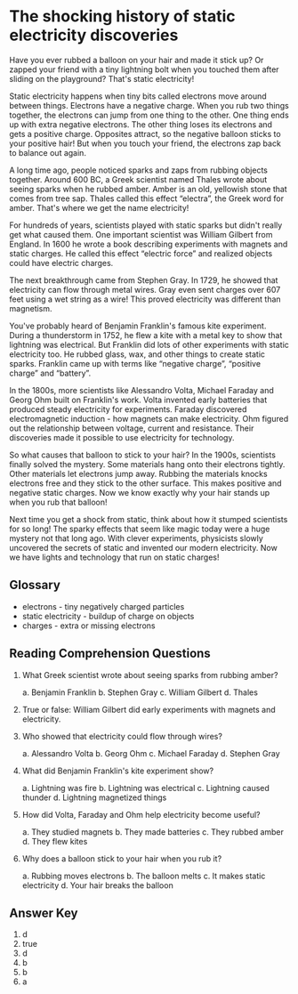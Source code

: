 # The shocking history of static electricity discoveries

Have you ever rubbed a balloon on your hair and made it stick up? Or zapped your friend with a tiny lightning bolt when you touched them after sliding on the playground? That's static electricity!

Static electricity happens when tiny bits called electrons move around between things. Electrons have a negative charge. When you rub two things together, the electrons can jump from one thing to the other. One thing ends up with extra negative electrons. The other thing loses its electrons and gets a positive charge. Opposites attract, so the negative balloon sticks to your positive hair! But when you touch your friend, the electrons zap back to balance out again.

A long time ago, people noticed sparks and zaps from rubbing objects together. Around 600 BC, a Greek scientist named Thales wrote about seeing sparks when he rubbed amber. Amber is an old, yellowish stone that comes from tree sap. Thales called this effect “electra”, the Greek word for amber. That's where we get the name electricity!

For hundreds of years, scientists played with static sparks but didn't really get what caused them. One important scientist was William Gilbert from England. In 1600 he wrote a book describing experiments with magnets and static charges. He called this effect “electric force” and realized objects could have electric charges.

The next breakthrough came from Stephen Gray. In 1729, he showed that electricity can flow through metal wires. Gray even sent charges over 607 feet using a wet string as a wire! This proved electricity was different than magnetism.

You've probably heard of Benjamin Franklin's famous kite experiment. During a thunderstorm in 1752, he flew a kite with a metal key to show that lightning was electrical. But Franklin did lots of other experiments with static electricity too. He rubbed glass, wax, and other things to create static sparks. Franklin came up with terms like “negative charge”, “positive charge” and “battery”.

In the 1800s, more scientists like Alessandro Volta, Michael Faraday and Georg Ohm built on Franklin's work. Volta invented early batteries that produced steady electricity for experiments. Faraday discovered electromagnetic induction - how magnets can make electricity. Ohm figured out the relationship between voltage, current and resistance. Their discoveries made it possible to use electricity for technology.

So what causes that balloon to stick to your hair? In the 1900s, scientists finally solved the mystery. Some materials hang onto their electrons tightly. Other materials let electrons jump away. Rubbing the materials knocks electrons free and they stick to the other surface. This makes positive and negative static charges. Now we know exactly why your hair stands up when you rub that balloon!

Next time you get a shock from static, think about how it stumped scientists for so long! The sparky effects that seem like magic today were a huge mystery not that long ago. With clever experiments, physicists slowly uncovered the secrets of static and invented our modern electricity. Now we have lights and technology that run on static charges!

## Glossary

- electrons - tiny negatively charged particles
- static electricity - buildup of charge on objects
- charges - extra or missing electrons

## Reading Comprehension Questions

1. What Greek scientist wrote about seeing sparks from rubbing amber?

   a. Benjamin Franklin
   b. Stephen Gray
   c. William Gilbert
   d. Thales

2. True or false: William Gilbert did early experiments with magnets and electricity.

3. Who showed that electricity could flow through wires?

   a. Alessandro Volta
   b. Georg Ohm
   c. Michael Faraday
   d. Stephen Gray

4. What did Benjamin Franklin's kite experiment show?

   a. Lightning was fire
   b. Lightning was electrical
   c. Lightning caused thunder
   d. Lightning magnetized things

5. How did Volta, Faraday and Ohm help electricity become useful?

   a. They studied magnets
   b. They made batteries
   c. They rubbed amber
   d. They flew kites

6. Why does a balloon stick to your hair when you rub it?

   a. Rubbing moves electrons
   b. The balloon melts
   c. It makes static electricity
   d. Your hair breaks the balloon

## Answer Key

1. d
2. true
3. d
4. b
5. b
6. a
